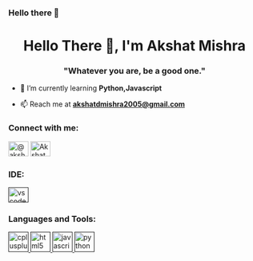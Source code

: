 ### Hello there 👋

<!--
**Adm-2005/Adm-2005** is a ✨ _special_ ✨ repository because its `README.md` (this file) appears on your GitHub profile.

Here are some ideas to get you started:

- 🔭 I’m currently working on ...
- 🌱 I’m currently learning ...
- 👯 I’m looking to collaborate on ...
- 🤔 I’m looking for help with ...
- 💬 Ask me about ...
- 📫 How to reach me: ...
- 😄 Pronouns: ...
- ⚡ Fun fact: ...
-->
<h1 align="center">Hello There 👋, I'm Akshat Mishra</h1>
<h3 align="center">"Whatever you are, be a good one."</h3>

- 🌱 I’m currently learning **Python,Javascript**

- 📫 Reach me at **akshatdmishra2005@gmail.com**

<h3 align="left">Connect with me:</h3>
<p align="left">
<a href="https://www.hackerrank.com/@akshatdmishra201" target="blank"><img src="https://img.shields.io/badge/-Hackerrank-2EC866?style=for-the-badge&logo=HackerRank&logoColor=white" alt="@akshatdmishra201" height="30" width="40" /></a>
 <a href="https://www.quora.com/profile/Akshat-Mishra-657" target="blank"><img src="https://img.shields.io/badge/Quora-%23B92B27.svg?&style=for-the-badge&logo=Quora&logoColor=white" alt="Akshat Mishra" height="30" width="40"></a>
</p>

<h3 align="left">IDE:</h3>
<p align="left">
  <a href="" target="blank"><img align="center" src="https://img.shields.io/badge/VSCode-0078D4?style=for-the-badge&logo=visual%20studio%20code&logoColor=white" alt="vscode" height="30" width="40" ></a>
  

<h3 align="left">Languages and Tools:</h3>
<p align="left"> <a href="" target="_blank" rel="noreferrer"> <img src="https://img.shields.io/badge/C%2B%2B-00599C?style=for-the-badge&logo=c%2B%2B&logoColor=white" alt="cplusplus" width="40" height="40"/> </a> <a href="" target="_blank" rel="noreferrer"> <img src="https://img.shields.io/badge/HTML5-E34F26?style=for-the-badge&logo=html5&logoColor=white" alt="html5" width="40" height="40"/> </a> <a href="" target="_blank" rel="noreferrer"> <img src="https://img.shields.io/badge/JavaScript-323330?style=for-the-badge&logo=javascript&logoColor=F7DF1E" alt="javascript" width="40" height="40"/> </a> <a href="" target="_blank" rel="noreferrer"> <img src="https://img.shields.io/badge/Python-FFD43B?style=for-the-badge&logo=python&logoColor=blue" alt="python" width="40" height="40"/> </a> </p>
